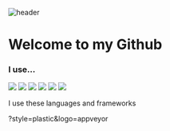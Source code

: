 ![header](https://capsule-render.vercel.app/api?type=Rounded&color=gradient&customColorList=0,2,2,5,30&text=Hi%20I%20am%20Dongchan&fontAlign=50&fontSize=50&animation=fadeIn)
# Welcome to my Github
### I use...
<img  src="https://img.shields.io/badge/Java-lightgrey?style=plastic&logo=Java&logoColor=white"/>
<img  src="https://img.shields.io/badge/C-lightgrey?style=plastic&logo=C&logoColor=white"/>
<img  src="https://img.shields.io/badge/Python-lightgrey?style=plastic&logo=Python&logoColor=white"/>
<img  src="https://img.shields.io/badge/JavaScript-lightgrey?style=plastic&logo=JavaScript&logoColor=white"/>
<img  src="https://img.shields.io/badge/SpringBoot-lightgrey?style=plastic&logo=SpringBoot&logoColor=white"/>
<img  src="https://img.shields.io/badge/React-lightgrey?style=plastic&logo=React&logoColor=white"/>

I use these languages and frameworks

?style=plastic&logo=appveyor



<!--
**kkokkiyo/kkokkiyo** is a ✨ _special_ ✨ repository because its `README.md` (this file) appears on your GitHub profile.

Here are some ideas to get you started:

- 🔭 I’m currently working on ...
- 🌱 I’m currently learning ...
- 👯 I’m looking to collaborate on ...
- 🤔 I’m looking for help with ...
- 💬 Ask me about ...
- 📫 How to reach me: ...
- 😄 Pronouns: ...
- ⚡ Fun fact: ...
-->
